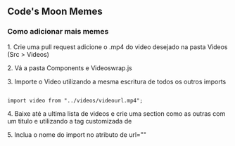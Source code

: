 ## Code's Moon Memes
### Como adicionar mais memes

<p>1. Crie uma pull request adicione o .mp4 do video desejado na pasta Videos (Src > Videos)</p>
<p>2. Vá a pasta Components e Videoswrap.js</p>
<p>3. Importe o Video utilizando a mesma escritura de todos os outros imports</p>
<code>
import video from "../videos/videourl.mp4";
</code>
<p>4. Baixe até a ultima lista de videos e crie uma section como as outras com um titulo e utilizando a tag customizada de <code><Videos /></code> </p>
<p>5. Inclua o nome do import no atributo de url="" </p>
